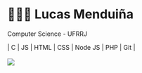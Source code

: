 <link rel="stylesheet" href="https://cdn.jsdelivr.net/gh/devicons/devicon@v2.14.0/devicon.min.css">

<h1>🙅🏻‍♂️ Lucas Menduiña</h1>
<p>Computer Science - UFRRJ</p>
| C | JS | HTML | CSS | Node JS | PHP | Git |
  <div align="left"><br> 
  <a href = "mailto:lucasmenduina.cc@gmail.com"><img src="https://img.shields.io/badge/-Gmail-%23333?style=for-the-badge&logo=gmail&logoColor=white" target="_blank"></a>
  </div>
 
  <!--![Snake animation](https://github.com/ImNotMenduina/ImNotMenduina/blob/output/github-contribution-grid-snake.svg) -->
 

<!--
**ImNotMenduina/ImNotMenduina** is a ✨ _special_ ✨ repository because its `README.md` (this file) appears on your GitHub profile.

Here are some ideas to get you started:

- 🔭 I’m currently working on ...
- 🌱 I’m currently learning ...
- 👯 I’m looking to collaborate on ...
- 🤔 I’m looking for help with ...
- 💬 Ask me about ...
- 📫 How to reach me: ...
- 😄 Pronouns: ...
- ⚡ Fun fact: ...
-->


